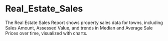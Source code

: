 # Real_Estate_Sales
The Real Estate Sales Report shows property sales data for towns, including Sales Amount, Assessed Value, and trends in Median and Average Sale Prices over time, visualized with charts.
